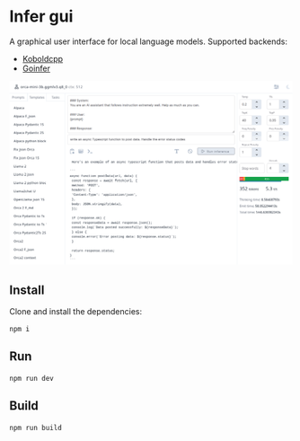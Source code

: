 # Infer gui

A graphical user interface for local language models. Supported backends:

- [Koboldcpp](https://github.com/LostRuins/koboldcpp)
- [Goinfer](https://github.com/synw/goinfer)

![Screenshot](/docs/screenshot.png)

## Install

Clone and install the dependencies:

```
npm i
```

## Run

```
npm run dev
```

## Build

```
npm run build
```

